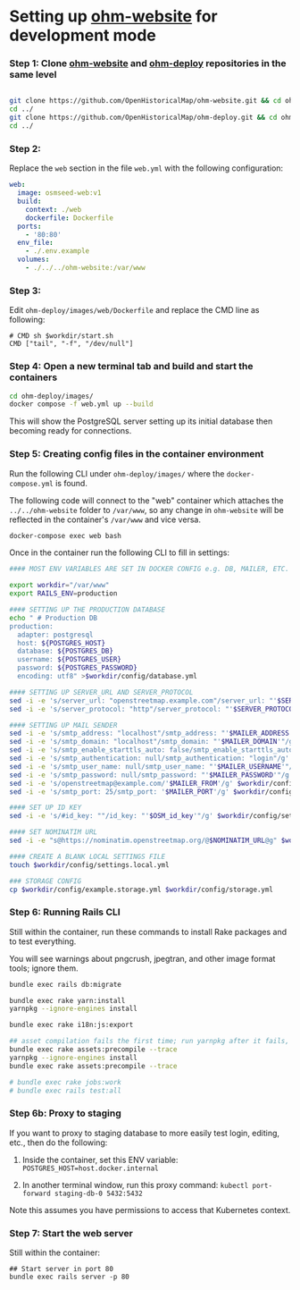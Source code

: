 # Setting up [ohm-website](https://github.com/OpenHistoricalMap/ohm-website) for development mode

### Step 1: Clone [ohm-website](https://github.com/OpenHistoricalMap/ohm-website) and [ohm-deploy](https://github.com/OpenHistoricalMap/ohm-deploy/) repositories in the same level

```sh

git clone https://github.com/OpenHistoricalMap/ohm-website.git && cd ohm-website && git checkout merge-osm-website
cd ../
git clone https://github.com/OpenHistoricalMap/ohm-deploy.git && cd ohm-deploy && git checkout new_web_version
cd ../
```

### Step 2:

Replace the `web` section in the file `web.yml` with the following configuration:

```yaml
web:
  image: osmseed-web:v1
  build:
    context: ./web
    dockerfile: Dockerfile
  ports:
    - '80:80'
  env_file:
    - ./.env.example
  volumes:
    - ./../../ohm-website:/var/www
```

### Step 3:

Edit `ohm-deploy/images/web/Dockerfile` and replace the CMD line as following:

```
# CMD sh $workdir/start.sh
CMD ["tail", "-f", "/dev/null"]
```

### Step 4: Open a new terminal tab and build and start the containers

```sh
cd ohm-deploy/images/
docker compose -f web.yml up --build
```

This will show the PostgreSQL server setting up its initial database then becoming ready for connections.

### Step 5: Creating config files in the container environment

Run the following CLI under `ohm-deploy/images/` where the `docker-compose.yml` is found.

The following code will connect to the "web" container which attaches the `../../ohm-website` folder to `/var/www`, so any change in `ohm-website` will be reflected in the container's `/var/www` and vice versa.

```sh
docker-compose exec web bash
```

Once in the container run the following CLI to fill in settings:

```sh
#### MOST ENV VARIABLES ARE SET IN DOCKER CONFIG e.g. DB, MAILER, ETC.

export workdir="/var/www"
export RAILS_ENV=production

#### SETTING UP THE PRODUCTION DATABASE
echo " # Production DB
production:
  adapter: postgresql
  host: ${POSTGRES_HOST}
  database: ${POSTGRES_DB}
  username: ${POSTGRES_USER}
  password: ${POSTGRES_PASSWORD}
  encoding: utf8" >$workdir/config/database.yml

#### SETTING UP SERVER_URL AND SERVER_PROTOCOL
sed -i -e 's/server_url: "openstreetmap.example.com"/server_url: "'$SERVER_URL'"/g' $workdir/config/settings.yml
sed -i -e 's/server_protocol: "http"/server_protocol: "'$SERVER_PROTOCOL'"/g' $workdir/config/settings.yml

#### SETTING UP MAIL SENDER
sed -i -e 's/smtp_address: "localhost"/smtp_address: "'$MAILER_ADDRESS'"/g' $workdir/config/settings.yml
sed -i -e 's/smtp_domain: "localhost"/smtp_domain: "'$MAILER_DOMAIN'"/g' $workdir/config/settings.yml
sed -i -e 's/smtp_enable_starttls_auto: false/smtp_enable_starttls_auto: true/g' $workdir/config/settings.yml
sed -i -e 's/smtp_authentication: null/smtp_authentication: "login"/g' $workdir/config/settings.yml
sed -i -e 's/smtp_user_name: null/smtp_user_name: "'$MAILER_USERNAME'"/g' $workdir/config/settings.yml
sed -i -e 's/smtp_password: null/smtp_password: "'$MAILER_PASSWORD'"/g' $workdir/config/settings.yml
sed -i -e 's/openstreetmap@example.com/'$MAILER_FROM'/g' $workdir/config/settings.yml
sed -i -e 's/smtp_port: 25/smtp_port: '$MAILER_PORT'/g' $workdir/config/settings.yml

#### SET UP ID KEY
sed -i -e 's/#id_key: ""/id_key: "'$OSM_id_key'"/g' $workdir/config/settings.yml

#### SET NOMINATIM URL
sed -i -e "s@https://nominatim.openstreetmap.org/@$NOMINATIM_URL@g" $workdir/config/settings.yml

#### CREATE A BLANK LOCAL SETTINGS FILE
touch $workdir/config/settings.local.yml

### STORAGE CONFIG
cp $workdir/config/example.storage.yml $workdir/config/storage.yml
```

### Step 6: Running Rails CLI

Still within the container, run these commands to install Rake packages and to test everything.

You will see warnings about pngcrush, jpegtran, and other image format tools; ignore them.

```sh
bundle exec rails db:migrate

bundle exec rake yarn:install
yarnpkg --ignore-engines install

bundle exec rake i18n:js:export

## asset compilation fails the first time; run yarnpkg after it fails, then try again
bundle exec rake assets:precompile --trace
yarnpkg --ignore-engines install
bundle exec rake assets:precompile --trace

# bundle exec rake jobs:work
# bundle exec rails test:all
```

### Step 6b: Proxy to staging

If you want to proxy to staging database to more easily test login, editing, etc., then do the following:

1. Inside the container, set this ENV variable:
`POSTGRES_HOST=host.docker.internal`

2. In another terminal window, run this proxy command:
`kubectl port-forward staging-db-0 5432:5432`

Note this assumes you have permissions to access that Kubernetes context.

### Step 7: Start the web server

Still within the container:

```
## Start server in port 80
bundle exec rails server -p 80
```
